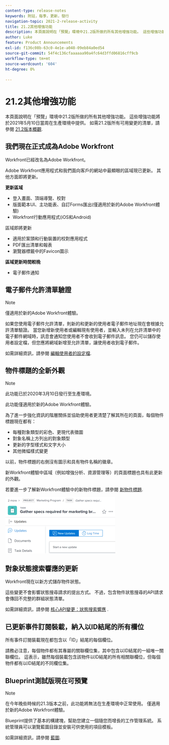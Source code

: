 ```yaml
---
content-type: release-notes
keywords: 附註，每季，更新，發行
navigation-topic: 2021-2-release-activity
title: 21.2其他增強功能
description: 本頁面說明在「預覽」環境中21.2版所做的所有其他增強功能。 這些增強功能將於2021年5月10日當周在生產環境中提供。 如需21.2版所有可用變更的清單，請參閱21.2版本概觀。
author: Luke
feature: Product Announcements
exl-id: f136c08b-63c0-4e1e-a048-09eb84a0ed54
source-git-commit: 54f4c136cfaaaaaa90a4fc64d3ffd06816cff9cb
workflow-type: tm+mt
source-wordcount: '604'
ht-degree: 0%

---
```


# 21.2其他增強功能

本頁面說明在「預覽」環境中21.2版所做的所有其他增強功能。 這些增強功能將於2021年5月10日當周在生產環境中提供。 如需21.2版所有可用變更的清單，請參閱 [21.2版本概觀](../../../product-announcements/product-releases/21.2-release-activity/21-2-release-overview.md).

## 我們現在正式成為Adobe Workfront

Workfront已經改名為Adobe Workfront。

Adobe Workfront應用程式和我們面向客戶的網站中最顯眼的區域現已更新。 其他方面即將更新。

**更新區域**

* 登入畫面、頂端導覽、校對
* 版面範本UI、主功能表、自訂Forms匯出(僅適用於新的Adobe Workfront體驗)
* Workfront行動應用程式(iOS和Android)

區域即將更新

* 適用於案頭和行動裝置的校對應用程式
* PDF匯出清單和報表
* 瀏覽器標籤中的Favicon圖示

**區域更新時間較晚**

* 電子郵件通知

## 電子郵件允許清單驗證

>[!NOTE]
>
>僅適用於新的Adobe Workfront體驗。

如果您使用電子郵件允許清單，則新的和更新的使用者電子郵件地址現在會根據允許清單驗證。 當您新增新使用者或編輯現有使用者，並輸入未列在允許清單中的電子郵件網域時，訊息會通知您使用者不會收到電子郵件訊息。 您仍可以儲存使用者設定檔，但您應將網域新增至允許清單，讓使用者收到電子郵件。

如需詳細資訊，請參閱 [編輯使用者的設定檔](../../../administration-and-setup/add-users/create-and-manage-users/edit-a-users-profile.md).

## 物件標題的全新外觀

>[!NOTE]
>
>此功能已於2020年3月10日發行至生產環境。
>
>此功能僅適用於新的Adobe Workfront體驗。

為了進一步強化資訊的階層關係並協助使用者更清楚了解其所在的頁面，每個物件標題現在都有：

* 每種對象類型的彩色、更現代表徵圖
* 對象名稱上方列出的對象類型
* 更新的字型樣式和文字大小
* 其他微幅樣式變更

以前，物件標題的右側沒有圖示和具有物件名稱的徽章。

新Workfront體驗中區域（例如增強分析、資源管理等）的頁面標題也具有此更新的外觀。

若要進一步了解新Workfront體驗中的新物件標題，請參閱 [新物件標題](../../../workfront-basics/the-new-workfront-experience/new-object-headers.md).

![](assets/product-announcement-object-header-350x179.png)

## 對象狀態搜索響應的更新

Workfront現在以新方式儲存物件狀態。

這些變更不會影響狀態搜尋請求的提出方式。 不過，包含物件狀態搜尋的API請求會傳回不完整的群組狀態清單。

如需詳細資訊，請參閱 [核心API變更：狀態搜索響應](../../../wf-api/api/api-changes-search.md) .

## 已更新事件訂閱裝載，納入以ID結尾的所有欄位

所有事件訂閱裝載現在都包含以「ID」結尾的每個欄位。

請務必注意，每個物件都有其專屬的關聯欄位集，其中包含以ID結尾的一組唯一關聯欄位。 這表示，雖然每個裝載包含該物件以ID結尾的所有相關聯欄位，但每個物件都有以ID結尾的不同欄位集。

## Blueprint測試版現在可預覽

>[!NOTE]
>
>在今年晚些時候的21.3版本之前，此功能將無法在生產環境中正常使用。 僅適用於新的Adobe Workfront體驗。

Blueprint提供了基本的構建塊，幫助您建立一個隨您而增長的工作管理系統。 系統管理員可以瀏覽藍圖目錄並安裝可供使用的項目模板。

如需詳細資訊，請參閱 [藍圖](../../../administration-and-setup/blueprints/blueprints.md).
